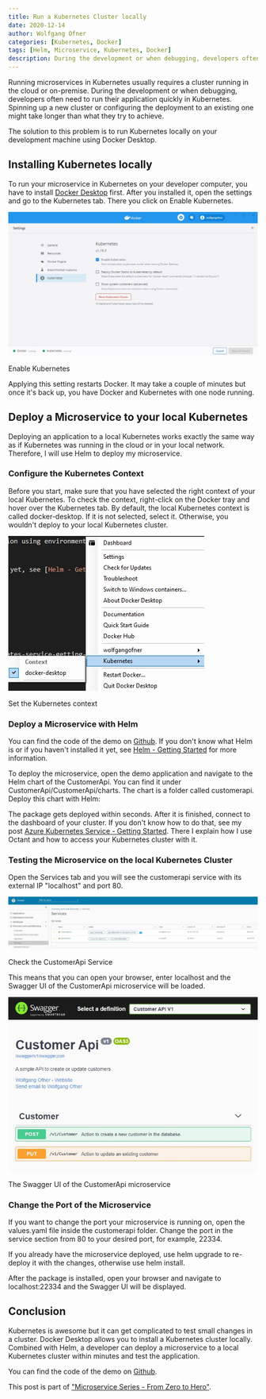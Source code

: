 ```yaml
---
title: Run a Kubernetes Cluster locally
date: 2020-12-14
author: Wolfgang Ofner
categories: [Kubernetes, Docker]
tags: [Helm, Microservice, Kubernetes, Docker]
description: During the development or when debugging, developers often need to run their application quickly in Kubernetes. The solution to this problem is to run Kubernetes locally on your development machine using Docker Desktop.
---
```


Running microservices in Kubernetes usually requires a cluster running in the cloud or on-premise. During the development or when debugging, developers often need to run their application quickly in Kubernetes. Spinning up a new cluster or configuring the deployment to an existing one might take longer than what they try to achieve.

The solution to this problem is to run Kubernetes locally on your development machine using Docker Desktop.

## Installing Kubernetes locally

To run your microservice in Kubernetes on your developer computer, you have to install <a href="https://www.docker.com/products/docker-desktop" target="_blank" rel="noopener noreferrer">Docker Desktop</a> first. After you installed it, open the settings and go to the Kubernetes tab. There you click on Enable Kubernetes.

<div class="col-12 col-sm-10 aligncenter">
  <a href="/assets/img/posts/2020/12/Enable-Kubernetes.jpg"><img loading="lazy" src="/assets/img/posts/2020/12/Enable-Kubernetes.jpg" alt="Enable Kubernetes" /></a>
  
  <p>
   Enable Kubernetes
  </p>
</div>

Applying this setting restarts Docker. It may take a couple of minutes but once it's back up, you have Docker and Kubernetes with one node running.

## Deploy a Microservice to your local Kubernetes

Deploying an application to a local Kubernetes works exactly the same way as if Kubernetes was running in the cloud or in your local network. Therefore, I will use Helm to deploy my microservice. 

### Configure the Kubernetes Context

Before you start, make sure that you have selected the right context of your local Kubernetes. To check the context, right-click on the Docker tray and hover over the Kubernetes tab. By default, the local Kubernetes context is called docker-desktop. If it is not selected, select it. Otherwise, you wouldn't deploy to your local Kubernetes cluster.

<div class="col-12 col-sm-10 aligncenter">
  <a href="/assets/img/posts/2020/12/Set-the-Kubernetes-context.jpg"><img loading="lazy" src="/assets/img/posts/2020/12/Set-the-Kubernetes-context.jpg" alt="Set the Kubernetes context" /></a>
  
  <p>
   Set the Kubernetes context
  </p>
</div>

### Deploy a Microservice with Helm

You can find the code of the demo on <a href="https://github.com/WolfgangOfner/MicroserviceDemo" target="_blank" rel="noopener noreferrer">Github</a>. If you don't know what Helm is or if you haven't installed it yet, see [Helm - Getting Started](/helm-getting-started) for more information.

 To deploy the microservice, open the demo application and navigate to the Helm chart of the CustomerApi. You can find it under CustomerApi/CustomerApi/charts. The chart is a folder called customerapi. Deploy this chart with Helm:

<script src="https://gist.github.com/WolfgangOfner/fd2c611b2b018bceaf69304f4afdd9ca.js"></script>

The package gets deployed within seconds. After it is finished, connect to the dashboard of your cluster. If you don't know how to do that, see my post [Azure Kubernetes Service - Getting Started](/azure-kubernetes-service-getting-started). There I explain how I use Octant and how to access your Kubernetes cluster with it.

### Testing the Microservice on the local Kubernetes Cluster

Open the Services tab and you will see the customerapi service with its external IP "localhost" and port 80. 

<div class="col-12 col-sm-10 aligncenter">
  <a href="/assets/img/posts/2020/12/Check-the-CustomerApi-Service.jpg"><img loading="lazy" src="/assets/img/posts/2020/12/Check-the-CustomerApi-Service.jpg" alt="Check the CustomerApi Service" /></a>
  
  <p>
   Check the CustomerApi Service
  </p>
</div>

This means that you can open your browser, enter localhost and the Swagger UI of the CustomerApi microservice will be loaded.

<div class="col-12 col-sm-10 aligncenter">
  <a href="/assets/img/posts/2020/12/The-Swagger-UI-of-the-CustomerApi-microservice.jpg"><img loading="lazy" src="/assets/img/posts/2020/12/The-Swagger-UI-of-the-CustomerApi-microservice.jpg" alt="The Swagger UI of the CustomerApi microservice" /></a>
  
  <p>
   The Swagger UI of the CustomerApi microservice
  </p>
</div>

### Change the Port of the Microservice

If you want to change the port your microservice is running on, open the values.yaml file inside the customerapi folder. Change the port in the service section from 80 to your desired port, for example, 22334.

<script src="https://gist.github.com/WolfgangOfner/9f46f3b1c24a37616c9024d95d907a9a.js"></script>

If you already have the microservice deployed, use helm upgrade to re-deploy it with the changes, otherwise use helm install.

<script src="https://gist.github.com/WolfgangOfner/ff39d5805455c58626b73920865e78a1.js"></script>

After the package is installed, open your browser and navigate to localhost:22334 and the Swagger UI will be displayed.

## Conclusion

Kubernetes is awesome but it can get complicated to test small changes in a cluster. Docker Desktop allows you to install a Kubernetes cluster locally. Combined with Helm, a developer can deploy a microservice to a local Kubernetes cluster within minutes and test the application.

You can find the code of the demo on <a href="https://github.com/WolfgangOfner/MicroserviceDemo" target="_blank" rel="noopener noreferrer">Github</a>.

This post is part of ["Microservice Series - From Zero to Hero"](/microservice-series-from-zero-to-hero).